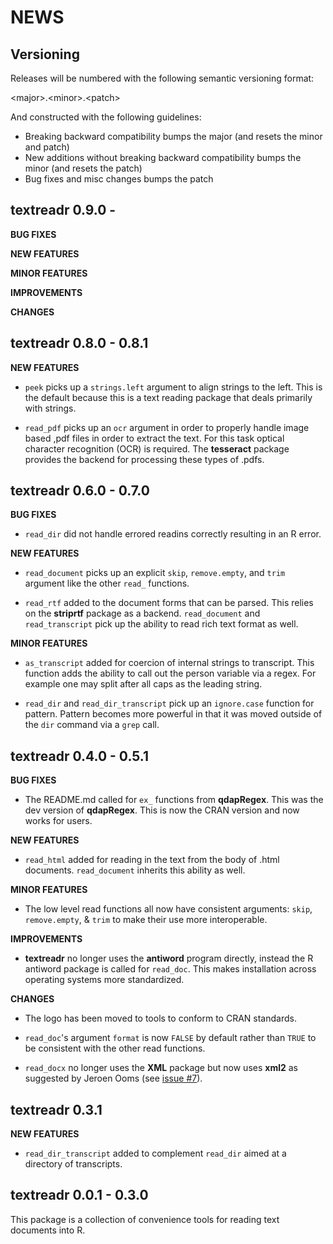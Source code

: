 NEWS
====

Versioning
----------

Releases will be numbered with the following semantic versioning format:

&lt;major&gt;.&lt;minor&gt;.&lt;patch&gt;

And constructed with the following guidelines:

* Breaking backward compatibility bumps the major (and resets the minor
  and patch)
* New additions without breaking backward compatibility bumps the minor
  (and resets the patch)
* Bug fixes and misc changes bumps the patch




textreadr 0.9.0 - 
----------------------------------------------------------------

**BUG FIXES**

**NEW FEATURES**

**MINOR FEATURES**

**IMPROVEMENTS**

**CHANGES**



textreadr 0.8.0 - 0.8.1
----------------------------------------------------------------


**NEW FEATURES**

* `peek` picks up a `strings.left` argument to align strings to the left.  This
  is the default because this is a text reading package that deals primarily
  with strings.

* `read_pdf` picks up an `ocr` argument in order to properly handle image based
  ,pdf files in order to extract the text.  For this task optical character
  recognition (OCR) is required.  The **tesseract** package provides the backend
  for processing these types of .pdfs.


textreadr 0.6.0 - 0.7.0
----------------------------------------------------------------

**BUG FIXES**

* `read_dir` did not handle errored readins correctly resulting in an R error.

**NEW FEATURES**

* `read_document` picks up an explicit `skip`, `remove.empty`, and `trim`
  argument like the other `read_` functions.

* `read_rtf` added to the document forms that can be parsed.  This relies on the
  **striprtf** package as a backend.  `read_document` and `read_transcript` pick
  up the ability to read rich text format as well.

**MINOR FEATURES**

* `as_transcript` added for coercion of internal strings to transcript.  This
  function adds the ability to call out the person variable via a regex.  For
  example one may split after all caps as the leading string.

* `read_dir` and `read_dir_transcript` pick up an `ignore.case` function for pattern.
  Pattern becomes more powerful in that it was moved outside of the `dir` command
  via a `grep` call.



textreadr 0.4.0 - 0.5.1
----------------------------------------------------------------

**BUG FIXES**

* The README.md called for `ex_` functions from **qdapRegex**.  This was the dev
  version of **qdapRegex**.  This is now the CRAN version and now works for users.

**NEW FEATURES**

* `read_html` added for reading in the text from the body of .html documents.
  `read_document` inherits this ability as well.

**MINOR FEATURES**

* The low level read functions all now have consistent arguments: `skip`,
  `remove.empty`, & `trim` to make their use more interoperable.

**IMPROVEMENTS**

* **textreadr** no longer uses the **antiword** program directly, instead the
  R antiword package is called for `read_doc`.  This makes installation across
  operating systems more standardized.

**CHANGES**

* The logo has been moved to tools to conform to CRAN standards.

* `read_doc`'s argument `format` is now `FALSE` by default rather than `TRUE` to
  be consistent with the other read functions.

* `read_docx` no longer uses the **XML** package but now uses **xml2** as
  suggested by Jeroen Ooms (see <a href="https://github.com/trinker/textreadr/issues/7">issue #7</a>).



textreadr 0.3.1
----------------------------------------------------------------

**NEW FEATURES**

* `read_dir_transcript` added to complement `read_dir` aimed at a directory of
  transcripts.



textreadr 0.0.1 - 0.3.0
----------------------------------------------------------------

This package is a  collection of convenience tools for reading text documents
into R.